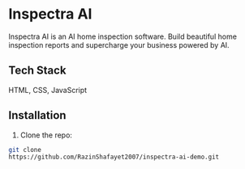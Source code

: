 # Inspectra AI

Inspectra AI is an AI home inspection software. Build beautiful home inspection reports and supercharge your business powered by AI.

## Tech Stack

HTML, CSS, JavaScript

## Installation

1. Clone the repo:
```bash
git clone
https://github.com/RazinShafayet2007/inspectra-ai-demo.git